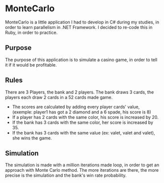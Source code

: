 # MonteCarlo

MonteCarlo is a little application I had to develop in C# during my studies, in order to learn parallelism in .NET Framework.
I decided to re-code this in Ruby, in order to practice.

## Purpose

The purpose of this application is to simulate a casino game, in order to tell it if it would be profitable.

## Rules

There are 3 Players, the bank and 2 players.
The bank draws 3 cards, the players each draw 2 cards in a 52 cards made game.

* The scores are calculated by adding every player cards' value, (exemple: player1 has got a 2 diamond and a 6 spade, his score is 8)
* If a player has 2 cards with the same color, his score is increased by 20.
* If the bank has 3 cards with the same color, her score is increased by 35.
* If the bank has 3 cards with the same value (ex: valet, valet and valet), she wins the game.

## Simulation

The simulation is made with a million iterations made loop, in order to get an approach with Monte Carlo method.
The more iterations are there, the more precise is the simulation and the bank's win rate probability.